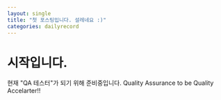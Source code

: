 ```yaml
---
layout: single
title: "첫 포스팅입니다. 설레네요 :)"
categories: dailyrecord
---
```


# 시작입니다.

현재 "QA 테스터"가 되기 위해 준비중입니다.
Quality Assurance to be Quality Accelarter!!
